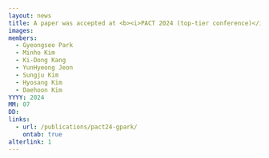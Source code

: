 ```yaml
---
layout: news
title: A paper was accepted at <b><i>PACT 2024 (top-tier conference)</i></b>.
images:
members:
  - Gyeongseo Park
  - Minho Kim
  - Ki-Dong Kang
  - YunHyeong Jeon
  - Sungju Kim
  - Hyosang Kim
  - Daehoon Kim
YYYY: 2024
MM: 07
DD: 
links:
  - url: /publications/pact24-gpark/
    ontab: true
alterlink: 1
---
```

